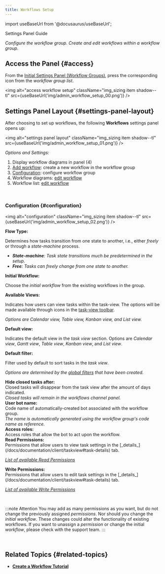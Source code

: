 ```yaml
---
title: Workflows Setup
---
```


import useBaseUrl from '@docusaurus/useBaseUrl'; 

<span className="hero__subtitle">Settings Panel Guide</span>

_Configure the workflow group. Create and edit workflows within a workflow group._

## Access the Panel {#access}

From the [Initial Settings Panel (Workflow Groups)](/docs/documentation/admin/workflows/settings_panels/workflowgroups-initial), press the corresponding icon from the _workflow group list_.

<img alt="access workflow setup" className="img_sizing item shadow--tl" src={useBaseUrl('img/admin_workflow_setup_00.png')} />
<br/>


<div className="alert alert--secondary">

## Settings Panel Layout {#settings-panel-layout}

After choosing to set up workflows, the following **Workflows** settings panel opens up:

<img alt="settings panel layout" className="img_sizing item shadow--tl" src={useBaseUrl('img/admin_workflow_setup_01.png')} />
<br/>

_Options and Settings:_
1. Display workflow diagrams in panel (4)
2. [Add workflow](/docs/documentation/admin/workflows/settings_panels/workflow_create_edit): create a new workflow in the workflow group
3. [Configuration](#configuration): configure workflow group
4. Workflow diagrams: [edit workflow](/docs/documentation/admin/workflows/settings_panels/workflow_create_edit)
5. Workflow list: [edit workflow](/docs/documentation/admin/workflows/settings_panels/workflow_create_edit)

</div>
<br/>


<div className="alert alert--secondary">

### Configuration {#configuration}

<img alt="configuration" className="img_sizing item shadow--tl" src={useBaseUrl('img/admin_workflow_setup_02.png')} />
<br/>

<div className="container box">
<div className="row table-row-1">
<div className="col col--3"><b>Flow Type:</b></div>
<div className="col col--5">

Determines how tasks transition from one state to another, i.e., either _freely_ or through a _state-machine_ process.

</div>
<div className="col col--4"><em>

- **State-machine**: Task state transitions much be predetermined in the setup.
- **Free**: Tasks can freely change from one state to another.

</em></div>
</div>
<div className="row table-row-2">
<div className="col col--3"><b>Initial Workflow:</b></div>
<div className="col col--5">

Choose the _initial workflow_ from the existing workflows in the group.

</div>
<div className="col col--4"><em></em></div>
</div>

<div className="row table-row-1">
<div className="col col--3"><b>Available Views:</b></div>
<div className="col col--5">

Indicates how users can view tasks within the task-view. The options will be made available through icons in the [task-view toolbar](/docs/documentation/client/taskview#menu-bar-icons).

</div>
<div className="col col--4"><em>

Options are _Calendar view_, _Table view_, _Kanban view_, and _List view_.

</em></div>
</div>

<div className="row table-row-2">
<div className="col col--3"><b>Default view:</b></div>
<div className="col col--5">

Indicates the default view in the _task view_ section. Options are _Calendar view_, _Gantt view_, _Table view_, _Kanban view_, and _List view_.

</div>
<div className="col col--4"><em></em></div>
</div>
<div className="row table-row-1">
<div className="col col--3"><b>Default filter:</b></div>
<div className="col col--5">

Filter used by default to sort tasks in the _task view_.

</div>
<div className="col col--4"><em>

Options are determined by the [global filters](/docs/documentation/client/taskview#create-a-filter) that have been created.

</em></div>
</div>
<div className="row table-row-2">
<div className="col col--3"><b>Hide closed tasks after:</b></div>
<div className="col col--5">Closed tasks will disappear from the task view after the amount of days indicated.</div>
<div className="col col--4"><em>Closed tasks will remain in the workflows channel panel.</em></div>
</div>
<div className="row table-row-1">
<div className="col col--3"><b>User bot name:</b></div>
<div className="col col--5">Code name of automatically-created bot associated with the workflow group.</div>
<div className="col col--4"><em>The name is automatically generated using the workflow group's code name as reference.</em></div>
</div>
<div className="row table-row-2">
<div className="col col--3"><b>Access roles:</b></div>
<div className="col col--5">Access roles that allow the bot to act upon the workflow.</div>
<div className="col col--4"><em></em></div>
</div>
<div className="row table-row-1">
<div className="col col--3"><b>Read Permissions:</b></div>
<div className="col col--5">Permissions that allow users to view task settings in the [_details_](/docs/documentation/client/taskview#task-details) tab.</div>
<div className="col col--4"><em>

[List of available Read Permissions](/docs/documentation/admin/admin_accessrole#default-permissions)

</em></div>
</div>
<div className="row table-row-2">
<div className="col col--3"><b>Write Permissions:</b></div>
<div className="col col--5">Permissions that allow users to edit task settings in the [_details_](/docs/documentation/client/taskview#task-details) tab.</div>
<div className="col col--4"><em>

[List of available Write Permissions](/docs/documentation/admin/admin_accessrole#default-permissions)

</em></div>
</div>

</div>
<br/>

:::note Attention
You may add as many permissions as you want, but do not change the previously assigned _permissions_. Nor should you change the _initial workflow_. These changes could alter the functionality of existing workflows.  If you want to unassign a _permission_ or change the initial _workflow_, please check with the support team.
:::

</div>
<br/>

## Related Topics {#related-topics}
- [**Create a Workflow Tutorial**](/docs/tutorials/basic/create_state_machines)